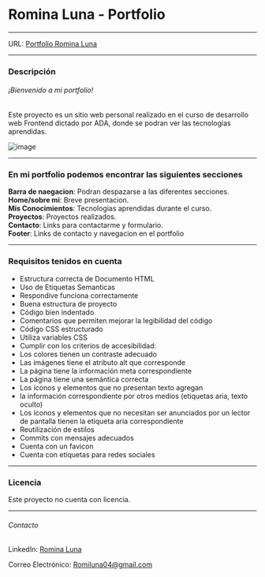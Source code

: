 # Romina Luna - Portfolio

------------
URL:  [Portfolio Romina Luna](https://romiluu.github.io/portfolio-ada/ "Heading link")

------------
### Descripción
###### ¡Bienvenido a mi portfolio!
Este proyecto es un sitio web personal realizado en el curso de desarrollo web Frontend dictado por ADA, donde se podran ver las tecnologias aprendidas.

![image](https://github.com/Romiluu/portfolio-ada/assets/70774797/cb9ea3cc-0c8e-4cc8-baf8-6cd0bf875cc0)

------------

### En mi portfolio podemos encontrar las siguientes secciones

**Barra de naegacion**:  Podran despazarse a las diferentes secciones.  
**Home/sobre mi**:  Breve presentacion.  
**Mis Conocimientos**: Tecnologias aprendidas durante el curso.  
**Proyectos**: Proyectos realizados.  
**Contacto**: Links para contactarme y formulario.  
**Footer**: Links de contacto y navegacion en el portfolio

------------
### Requisitos tenidos en cuenta
- Estructura correcta de Documento HTML
- Uso de Etiquetas Semanticas
- Respondive funciona correctamente
- Buena estructura de proyecto
- Código bien indentado
- Comentarios que permiten mejorar la legibilidad del código
- Código CSS estructurado
- Utiliza variables CSS
- Cumplir con los criterios de accesibilidad:
- Los colores tienen un contraste adecuado
- Las imágenes tiene el atributo alt que corresponde
- La página tiene la información meta correspondiente
- La página tiene una semántica correcta
- Los íconos y elementos que no presentan texto agregan
- la información correspondiente por otros medios (etiquetas aria, texto oculto)
- Los íconos y elementos que no necesitan ser anunciados por un lector de pantalla tienen la etiqueta aria correspondiente
- Reutilización de estilos
- Commits con mensajes adecuados
- Cuenta con un favicon
- Cuenta con etiquetas para redes sociales


------------
### Licencia
Este proyecto no cuenta con licencia.

------------
###### Contacto

LinkedIn:  [Romina Luna](http://www.linkedin.com/in/romina-luna04/ "Heading link") 

Correo Electrónico: Romiluna04@gmail.com
